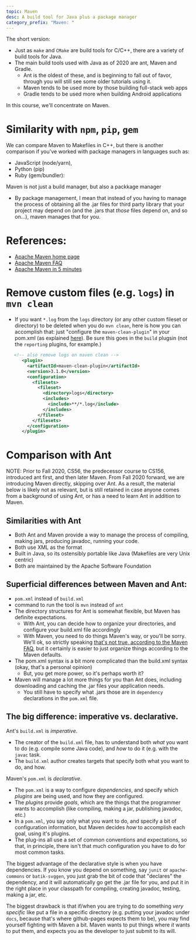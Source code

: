```yaml
---
topic: Maven
desc: A build tool for Java plus a package manager
category_prefix: "Maven: "
---
```


The short version:

* Just as `make` and `CMake` are build tools for C/C++, there are a variety of build tools for Java.
* The main build tools used with Java as of 2020 are ant, Maven and Gradle.
  * Ant is the oldest of these, and is beginning to fall out of favor, through you will still see some older tutorials using it.
  * Maven tends to be used more by those building full-stack web apps
  * Gradle tends to be used more when building Android applications
  
In this course, we'll concentrate on Maven.

# Similarity with `npm`, `pip`, `gem`

We can compare Maven to Makefiles in C++, but there is another comparison if you've worked with package managers in languages such as:
* JavaScript (node/yarn), 
* Python (pip)
* Ruby (gem/bundler):

Maven is not just a build manager, but also a packkage manager

* By package management, I mean that instead of you having to manage the process of obtaining all the .jar files for third party library that
  your project may depend on (and the .jars that *those* files depend on, and so on...), maven manages that for you.



# References:

* [Apache Maven home page](https://maven.apache.org/)
* [Apache Maven FAQ](https://maven.apache.org/general.html)
* [Apache Maven in 5 minutes](https://maven.apache.org/guides/getting-started/maven-in-five-minutes.html)    
 


# Remove custom files (e.g. `logs`) in `mvn clean`

* If you want `*.log` from the `logs` directory (or any other custom fileset or directory) to be deleted when you do `mvn clean`, here is how you can accomplish that: just "configure the `maven-clean-plugin`" in your pom.xml (as explained [here](https://maven.apache.org/plugins/maven-clean-plugin/examples/delete_additional_files.html)).  Be sure this goes in the `build` plugsin (not the `reporting` plugins, for example.)

```xml
   <!-- also remove logs on maven clean -->
      <plugin>
        <artifactId>maven-clean-plugin</artifactId>
        <version>3.1.0</version>
        <configuration>
          <filesets>
            <fileset>
              <directory>logs</directory>
              <includes>
                <include>**/*.log</include>
              </includes>
            </fileset>
          </filesets>
        </configuration>
      </plugin>
```

# Comparison with Ant

NOTE: Prior to Fall 2020, CS56, the predecessor course to CS156, introduced ant first, and then later Maven.   From Fall 2020 forward, we are introducing
Maven directly, skipping over Ant.  As a result, the material below is likely not as relevant, but is still retained in case anyone comes from a background of
using Ant, or has a need to learn Ant in addition to Maven.


## Similarities with Ant

* Both Ant and Maven provide a way to manage the process of compiling, making jars, producing javadoc, running your code.
* Both use XML as the format
* Built in Java, so its ostensibly portable like Java (Makefiles are very Unix centric)
* Both are maintained by the Apache Software Foundation

## Superficial differences between Maven and Ant:

* `pom.xml` instead of `build.xml`
* command to run the tool is `mvn` instead of `ant`
* The directory structures for Ant is somewhat flexible, but Maven has definite expectations.  
    * With Ant, you can decide how to organize your directories, and configure your build.xml file accordingly
    * With Maven, you need to do things Maven's way, or you'll be sorry.    We'll ok, so strictly speaking
      [that's not true, according to the Maven FAQ](https://maven.apache.org/general.html#dir-struct), but it certainly
      is easier to just organize things according to the Maven defaults.
* The pom.xml syntax is a bit more complicated than the build.xml syntax (okay, that's a personal opinion)
    * But, you get more power, so it's perhaps worth it?
* Maven will manage a lot more things for you than Ant does, including downloading and caching the .jar files your 
  application needs.
     * You still have to specify what .jars those are in `dependency` declarations in the `pom.xml` file.

## The big difference: imperative vs. declarative.

Ant's `build.xml` is *imperative*. 

* The creator of the `build.xml` file, has to understand both *what* you want to do (e.g. compile some Java code), and *how* to do it (e.g. with the `javac` task.
* The `build.xml` author creates targets that specify both what you want to do, and how.

Maven's `pom.xml` is *declarative*.   

* The `pom.xml` is a way to configure *dependencies*, and specify which *plugins* are being used, and how they are configured.
* The *plugins* provide *goals*, which are the things that the programmer wants to accomplish (like compiling, making a jar, publishing javadoc, etc.)   
* In a `pom.xml`, you say only what you want to do, and specify a bit of configuration information, but Maven decides *how* to accomplish each goal, using it's plugins. 
* The plug-ins all use a set of common conventions and expectations, so that, in principle, there isn't that much configuration you have to do for most common tasks.

The biggest advantage of the declarative style is when you have dependencies.  If you know you depend on something, say `junit` or `apache-commons` or `batik-svggen`, you just grab the bit of code that "declares" the dependency, and it will automatically go get the .jar file for you, and put it in the right place in your classpath for compiling, creating javadoc, testing, making a jar, etc.

The biggest drawback is that if/when you are trying to do something *very specific* like put a file in a specific directory (e.g. putting your javadoc under `docs`, because that's where github-pages expects them to be), you may find yourself fighting with Maven a bit.  Maven wants to put things where *it* wants to put them, and expects you as the developer to just submit to its will.




